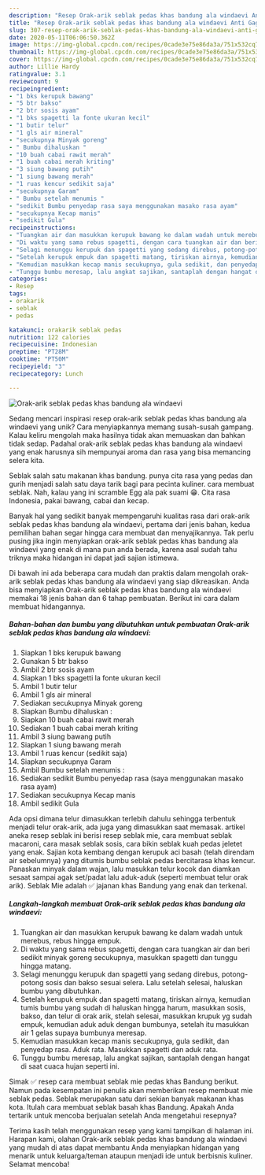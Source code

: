 ```yaml
---
description: "Resep Orak-arik seblak pedas khas bandung ala windaevi Anti Gagal"
title: "Resep Orak-arik seblak pedas khas bandung ala windaevi Anti Gagal"
slug: 307-resep-orak-arik-seblak-pedas-khas-bandung-ala-windaevi-anti-gagal
date: 2020-05-11T06:06:50.362Z
image: https://img-global.cpcdn.com/recipes/0cade3e75e86da3a/751x532cq70/orak-arik-seblak-pedas-khas-bandung-ala-windaevi-foto-resep-utama.jpg
thumbnail: https://img-global.cpcdn.com/recipes/0cade3e75e86da3a/751x532cq70/orak-arik-seblak-pedas-khas-bandung-ala-windaevi-foto-resep-utama.jpg
cover: https://img-global.cpcdn.com/recipes/0cade3e75e86da3a/751x532cq70/orak-arik-seblak-pedas-khas-bandung-ala-windaevi-foto-resep-utama.jpg
author: Lillie Hardy
ratingvalue: 3.1
reviewcount: 9
recipeingredient:
- "1 bks kerupuk bawang"
- "5 btr bakso"
- "2 btr sosis ayam"
- "1 bks spagetti la fonte ukuran kecil"
- "1 butir telur"
- "1 gls air mineral"
- "secukupnya Minyak goreng"
- " Bumbu dihaluskan "
- "10 buah cabai rawit merah"
- "1 buah cabai merah kriting"
- "3 siung bawang putih"
- "1 siung bawang merah"
- "1 ruas kencur sedikit saja"
- "secukupnya Garam"
- " Bumbu setelah menumis "
- "sedikit Bumbu penyedap rasa saya menggunakan masako rasa ayam"
- "secukupnya Kecap manis"
- "sedikit Gula"
recipeinstructions:
- "Tuangkan air dan masukkan kerupuk bawang ke dalam wadah untuk merebus, rebus hingga empuk."
- "Di waktu yang sama rebus spagetti, dengan cara tuangkan air dan beri sedikit minyak goreng secukupnya, masukkan spagetti dan tunggu hingga matang."
- "Selagi menunggu kerupuk dan spagetti yang sedang direbus, potong-potong sosis dan bakso sesuai selera. Lalu setelah selesai, haluskan bumbu yang dibutuhkan."
- "Setelah kerupuk empuk dan spagetti matang, tiriskan airnya, kemudian tumis bumbu yang sudah di haluskan hingga harum, masukkan sosis, bakso, dan telur di orak arik, stelah selesai, masukkan krupuk yg sudah empuk, kemudian aduk aduk dengan bumbunya, setelah itu masukkan air 1 gelas supaya bumbunya meresap."
- "Kemudian masukkan kecap manis secukupnya, gula sedikit, dan penyedap rasa. Aduk rata. Masukkan spagetti dan aduk rata."
- "Tunggu bumbu meresap, lalu angkat sajikan, santaplah dengan hangat di saat cuaca hujan seperti ini."
categories:
- Resep
tags:
- orakarik
- seblak
- pedas

katakunci: orakarik seblak pedas 
nutrition: 122 calories
recipecuisine: Indonesian
preptime: "PT28M"
cooktime: "PT50M"
recipeyield: "3"
recipecategory: Lunch

---
```



![Orak-arik seblak pedas khas bandung ala windaevi](https://img-global.cpcdn.com/recipes/0cade3e75e86da3a/751x532cq70/orak-arik-seblak-pedas-khas-bandung-ala-windaevi-foto-resep-utama.jpg)

Sedang mencari inspirasi resep orak-arik seblak pedas khas bandung ala windaevi yang unik? Cara menyiapkannya memang susah-susah gampang. Kalau keliru mengolah maka hasilnya tidak akan memuaskan dan bahkan tidak sedap. Padahal orak-arik seblak pedas khas bandung ala windaevi yang enak harusnya sih mempunyai aroma dan rasa yang bisa memancing selera kita.

Seblak salah satu makanan khas bandung. punya cita rasa yang pedas dan gurih menjadi salah satu daya tarik bagi para pecinta kuliner. cara membuat seblak. Nah, kalau yang ini scramble Egg ala pak suami 😁. Cita rasa Indonesia, pakai bawang, cabai dan kecap.

Banyak hal yang sedikit banyak mempengaruhi kualitas rasa dari orak-arik seblak pedas khas bandung ala windaevi, pertama dari jenis bahan, kedua pemilihan bahan segar hingga cara membuat dan menyajikannya. Tak perlu pusing jika ingin menyiapkan orak-arik seblak pedas khas bandung ala windaevi yang enak di mana pun anda berada, karena asal sudah tahu triknya maka hidangan ini dapat jadi sajian istimewa.


Di bawah ini ada beberapa cara mudah dan praktis dalam mengolah orak-arik seblak pedas khas bandung ala windaevi yang siap dikreasikan. Anda bisa menyiapkan Orak-arik seblak pedas khas bandung ala windaevi memakai 18 jenis bahan dan 6 tahap pembuatan. Berikut ini cara dalam membuat hidangannya.

<!--inarticleads1-->

##### Bahan-bahan dan bumbu yang dibutuhkan untuk pembuatan Orak-arik seblak pedas khas bandung ala windaevi:

1. Siapkan 1 bks kerupuk bawang
1. Gunakan 5 btr bakso
1. Ambil 2 btr sosis ayam
1. Siapkan 1 bks spagetti la fonte ukuran kecil
1. Ambil 1 butir telur
1. Ambil 1 gls air mineral
1. Sediakan secukupnya Minyak goreng
1. Siapkan  Bumbu dihaluskan :
1. Siapkan 10 buah cabai rawit merah
1. Sediakan 1 buah cabai merah kriting
1. Ambil 3 siung bawang putih
1. Siapkan 1 siung bawang merah
1. Ambil 1 ruas kencur (sedikit saja)
1. Siapkan secukupnya Garam
1. Ambil  Bumbu setelah menumis :
1. Sediakan sedikit Bumbu penyedap rasa (saya menggunakan masako rasa ayam)
1. Sediakan secukupnya Kecap manis
1. Ambil sedikit Gula


Ada opsi dimana telur dimasukkan terlebih dahulu sehingga terbentuk menjadi telur orak-arik, ada juga yang dimasukkan saat memasak. artikel aneka resep seblak ini berisi resep seblak mie, cara membuat seblak macaroni, cara masak seblak sosis, cara bikin seblak kuah pedas jeletet yang enak. Sajian kota kembang dengan kerupuk aci basah (telah direndam air sebelumnya) yang ditumis bumbu seblak pedas bercitarasa khas kencur. Panaskan minyak dalam wajan, lalu masukkan telur kocok dan diamkan sesaat sampai agak set/padat lalu aduk-aduk (seperti membuat telur orak arik). Seblak Mie adalah ✅ jajanan khas Bandung yang enak dan terkenal. 

<!--inarticleads2-->

##### Langkah-langkah membuat Orak-arik seblak pedas khas bandung ala windaevi:

1. Tuangkan air dan masukkan kerupuk bawang ke dalam wadah untuk merebus, rebus hingga empuk.
1. Di waktu yang sama rebus spagetti, dengan cara tuangkan air dan beri sedikit minyak goreng secukupnya, masukkan spagetti dan tunggu hingga matang.
1. Selagi menunggu kerupuk dan spagetti yang sedang direbus, potong-potong sosis dan bakso sesuai selera. Lalu setelah selesai, haluskan bumbu yang dibutuhkan.
1. Setelah kerupuk empuk dan spagetti matang, tiriskan airnya, kemudian tumis bumbu yang sudah di haluskan hingga harum, masukkan sosis, bakso, dan telur di orak arik, stelah selesai, masukkan krupuk yg sudah empuk, kemudian aduk aduk dengan bumbunya, setelah itu masukkan air 1 gelas supaya bumbunya meresap.
1. Kemudian masukkan kecap manis secukupnya, gula sedikit, dan penyedap rasa. Aduk rata. Masukkan spagetti dan aduk rata.
1. Tunggu bumbu meresap, lalu angkat sajikan, santaplah dengan hangat di saat cuaca hujan seperti ini.


Simak ✅ resep cara membuat seblak mie pedas khas Bandung berikut. Namun pada kesempatan ini penulis akan memberikan resep membuat mie seblak pedas. Seblak merupakan satu dari sekian banyak makanan khas kota. Itulah cara membuat seblak basah khas Bandung. Apakah Anda tertarik untuk mencoba berjualan setelah Anda mengetahui resepnya? 

Terima kasih telah menggunakan resep yang kami tampilkan di halaman ini. Harapan kami, olahan Orak-arik seblak pedas khas bandung ala windaevi yang mudah di atas dapat membantu Anda menyiapkan hidangan yang menarik untuk keluarga/teman ataupun menjadi ide untuk berbisnis kuliner. Selamat mencoba!
